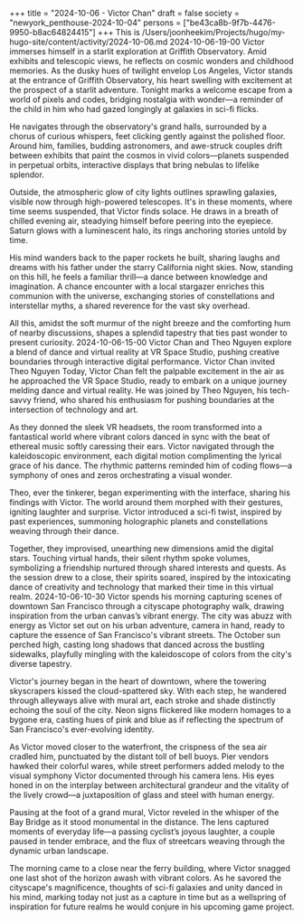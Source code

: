 +++
title = "2024-10-06 - Victor Chan"
draft = false
society = "newyork_penthouse-2024-10-04"
persons = ["be43ca8b-9f7b-4476-9950-b8ac64824415"]
+++
This is /Users/joonheekim/Projects/hugo/my-hugo-site/content/activity/2024-10-06.md
2024-10-06-19-00
Victor immerses himself in a starlit exploration at Griffith Observatory. Amid exhibits and telescopic views, he reflects on cosmic wonders and childhood memories.
As the dusky hues of twilight envelop Los Angeles, Victor stands at the entrance of Griffith Observatory, his heart swelling with excitement at the prospect of a starlit adventure. Tonight marks a welcome escape from a world of pixels and codes, bridging nostalgia with wonder—a reminder of the child in him who had gazed longingly at galaxies in sci-fi flicks.

He navigates through the observatory's grand halls, surrounded by a chorus of curious whispers, feet clicking gently against the polished floor. Around him, families, budding astronomers, and awe-struck couples drift between exhibits that paint the cosmos in vivid colors—planets suspended in perpetual orbits, interactive displays that bring nebulas to lifelike splendor.

Outside, the atmospheric glow of city lights outlines sprawling galaxies, visible now through high-powered telescopes. It's in these moments, where time seems suspended, that Victor finds solace. He draws in a breath of chilled evening air, steadying himself before peering into the eyepiece. Saturn glows with a luminescent halo, its rings anchoring stories untold by time.

His mind wanders back to the paper rockets he built, sharing laughs and dreams with his father under the starry California night skies. Now, standing on this hill, he feels a familiar thrill—a dance between knowledge and imagination. A chance encounter with a local stargazer enriches this communion with the universe, exchanging stories of constellations and interstellar myths, a shared reverence for the vast sky overhead.

All this, amidst the soft murmur of the night breeze and the comforting hum of nearby discussions, shapes a splendid tapestry that ties past wonder to present curiosity.
2024-10-06-15-00
Victor Chan and Theo Nguyen explore a blend of dance and virtual reality at VR Space Studio, pushing creative boundaries through interactive digital performance.
Victor Chan invited Theo Nguyen
Today, Victor Chan felt the palpable excitement in the air as he approached the VR Space Studio, ready to embark on a unique journey melding dance and virtual reality. He was joined by Theo Nguyen, his tech-savvy friend, who shared his enthusiasm for pushing boundaries at the intersection of technology and art. 

As they donned the sleek VR headsets, the room transformed into a fantastical world where vibrant colors danced in sync with the beat of ethereal music softly caressing their ears. Victor navigated through the kaleidoscopic environment, each digital motion complimenting the lyrical grace of his dance. The rhythmic patterns reminded him of coding flows—a symphony of ones and zeros orchestrating a visual wonder.

Theo, ever the tinkerer, began experimenting with the interface, sharing his findings with Victor. The world around them morphed with their gestures, igniting laughter and surprise. Victor introduced a sci-fi twist, inspired by past experiences, summoning holographic planets and constellations weaving through their dance.

Together, they improvised, unearthing new dimensions amid the digital stars. Touching virtual hands, their silent rhythm spoke volumes, symbolizing a friendship nurtured through shared interests and quests. As the session drew to a close, their spirits soared, inspired by the intoxicating dance of creativity and technology that marked their time in this virtual realm.
2024-10-06-10-30
Victor spends his morning capturing scenes of downtown San Francisco through a cityscape photography walk, drawing inspiration from the urban canvas’s vibrant energy.
The city was abuzz with energy as Victor set out on his urban adventure, camera in hand, ready to capture the essence of San Francisco's vibrant streets. The October sun perched high, casting long shadows that danced across the bustling sidewalks, playfully mingling with the kaleidoscope of colors from the city's diverse tapestry.

Victor's journey began in the heart of downtown, where the towering skyscrapers kissed the cloud-spattered sky. With each step, he wandered through alleyways alive with mural art, each stroke and shade distinctly echoing the soul of the city. Neon signs flickered like modern homages to a bygone era, casting hues of pink and blue as if reflecting the spectrum of San Francisco's ever-evolving identity.

As Victor moved closer to the waterfront, the crispness of the sea air cradled him, punctuated by the distant toll of bell buoys. Pier vendors hawked their colorful wares, while street performers added melody to the visual symphony Victor documented through his camera lens. His eyes honed in on the interplay between architectural grandeur and the vitality of the lively crowd—a juxtaposition of glass and steel with human energy.

Pausing at the foot of a grand mural, Victor reveled in the whisper of the Bay Bridge as it stood monumental in the distance. The lens captured moments of everyday life—a passing cyclist’s joyous laughter, a couple paused in tender embrace, and the flux of streetcars weaving through the dynamic urban landscape.

The morning came to a close near the ferry building, where Victor snagged one last shot of the horizon awash with vibrant colors. As he savored the cityscape's magnificence, thoughts of sci-fi galaxies and unity danced in his mind, marking today not just as a capture in time but as a wellspring of inspiration for future realms he would conjure in his upcoming game project.
